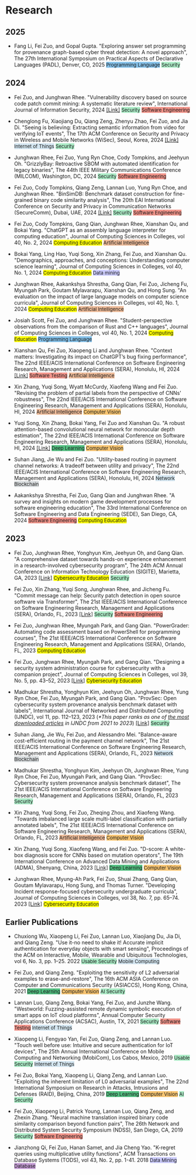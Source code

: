 # Research

## 2025

- Fang Li, Fei Zuo, and Gopal Gupta. "Exploring answer set programming for provenance graph-based cyber threat detection: A novel approach", The 27th International Symposium on Practical Aspects of Declarative Languages (PADL), Denver, CO, 2025 <font size="2" style="background:  #85c1e9">Programming Language</font> <font size="2" style="background: #abebc6">Security</font>


## 2024

- Fei Zuo, and Junghwan Rhee. "Vulnerability discovery based on source code patch commit mining: A systematic literature review", International Journal of Information Security, 2024 [\[Link\]](https://github.com/fzuo/Patch-Commits-Study/blob/master/papers/patch_commit_mining_review.pdf) <font size="2" style="background: #abebc6">Security</font> <font size="2" style="background: #f1948a">Software Engineering</font>

- Chenglong Fu, Xiaojiang Du, Qiang Zeng, Zhenyu Zhao, Fei Zuo, and Jia Di. "Seeing is believing: Extracting semantic information from video for verifying IoT events", The 17th ACM Conference on Security and Privacy in Wireless and Mobile Networks (WiSec), Seoul, Korea, 2024 [\[Link\]](https://dl.acm.org/doi/abs/10.1145/3643833.3656124) <font size="2" style="background:  #d4e6f1">Internet of Things</font> <font size="2" style="background: #abebc6">Security</font>

- Junghwan Rhee, Fei Zuo, Yung Ryn Choe, Cody Tompkins, and Jeehyun Oh. "GrizzlyBay: Retroactive SBOM with automated identification for legacy binaries", The 44th IEEE Military Communications Conference (MILCOM), Washington, DC, 2024 <font size="2" style="background: #abebc6">Security</font> <font size="2" style="background: #f1948a">Software Engineering</font>

- Fei Zuo, Cody Tompkins, Qiang Zeng, Lannan Luo, Yung Ryn Choe, and Junghwan Rhee. "BinSimDB: Benchmark dataset construction for fine-grained binary code similarity analysis", The 20th EAI International Conference on Security and Privacy in Communication Networks (SecureComm), Dubai, UAE, 2024 [\[Link\]](https://arxiv.org/abs/2410.10163) <font size="2" style="background: #abebc6">Security</font> <font size="2" style="background: #f1948a">Software Engineering</font>

- Fei Zuo, Cody Tompkins, Gang Qian, Junghwan Rhee, Xianshan Qu, and Bokai Yang. "ChatGPT as an assembly language interpreter for computing education", Journal of Computing Sciences in Colleges, vol 40, No. 2, 2024 <font size="2" style="background: yellow">Computing Education</font> <font size="2" style="background: #edbb99">Artificial Intelligence</font>

- Bokai Yang, Ling Hao, Yuqi Song, Xin Zhang, Fei Zuo, and Xianshan Qu. "Demographics, approaches, and conceptions: Understanding computer science learning", Journal of Computing Sciences in Colleges, vol 40, No. 1, 2024 <font size="2" style="background: yellow">Computing Education</font> <font size="2" style="background: #CCCCFF">Data mining</font>

- Junghwan Rhee, Aakankshya Shrestha, Gang Qian, Fei Zuo, Jicheng Fu, Myungah Park, Goutam Mylavarapu, Xianshan Qu, and Hong Sung. "An evaluation on the impact of large language models on computer science curricula", Journal of Computing Sciences in Colleges, vol 40, No. 1, 2024 <font size="2" style="background: yellow">Computing Education</font> <font size="2" style="background: #edbb99">Artificial Intelligence</font>

- Josiah Scott, Fei Zuo, and Junghwan Rhee. "Student-perspective observations from the comparison of Rust and C++ languages", Journal of Computing Sciences in Colleges, vol 40, No. 1, 2024 <font size="2" style="background: yellow">Computing Education</font> <font size="2" style="background:  #85c1e9">Programming Language</font>

- Xianshan Qu, Fei Zuo, Xiaopeng Li and Junghwan Rhee. "Context matters: Investigating its impact on ChatGPT’s bug fixing performance", The 22nd IEEE/ACIS International Conference on Software Engineering Research, Management and Applications (SERA), Honolulu, HI, 2024 [\[Link\]](https://github.com/fzuo/Patch-Commits-Study/blob/master/papers/Context_Matters_Investigating_Its_Impact_on_ChatGPTs_Bug_Fixing_Performance.pdf) <font size="2" style="background: #f1948a">Software Testing</font> <font size="2" style="background: #edbb99">Artificial Intelligence</font>

- Xin Zhang, Yuqi Song, Wyatt McCurdy, Xiaofeng Wang and Fei Zuo. "Revising the problem of partial labels from the perspective of CNNs' robustness", The 22nd IEEE/ACIS International Conference on Software Engineering Research, Management and Applications (SERA), Honolulu, HI, 2024 <font size="2" style="background: #edbb99">Artificial Intelligence</font> <font size="2" style="background: #f8c471">Computer Vision</font>

- Yuqi Song, Xin Zhang, Bokai Yang, Fei Zuo and Xianshan Qu. "A robust attention-based convolutional neural network for monocular depth estimation", The 22nd IEEE/ACIS International Conference on Software Engineering Research, Management and Applications (SERA), Honolulu, HI, 2024 [\[Link\]](https://github.com/fzuo/Patch-Commits-Study/blob/master/papers/A_Robust_Attention-based_Convolutional_Neural_Network_for_Monocular_Depth_Estimation.pdf) <font size="2" style="background: #52be80">Deep Learning</font> <font size="2" style="background: #f8c471">Computer Vision</font>

- Suhan Jiang, Jie Wu and Fei Zuo. "Utility-based routing in payment channel networks: A tradeoff between utility and privacy", The 22nd IEEE/ACIS International Conference on Software Engineering Research, Management and Applications (SERA), Honolulu, HI, 2024 <font size="2" style="background:  #d4e6f1">Network</font> <font size="2" style="background: #d7dbdd">Blockchain</font>

- Aakankshya Shrestha, Fei Zuo, Gang Qian and Junghwan Rhee. "A survey and insights on modern game development processes for software engineering education", The 33rd International Conference on Software Engineering and Data Engineering (SEDE), San Diego, CA, 2024 <font size="2" style="background: #f1948a">Software Engineering</font> <font size="2" style="background: yellow">Computing Education</font>

## 2023

- Fei Zuo, Junghwan Rhee, Yonghyun Kim, Jeehyun Oh, and Gang Qian. "A comprehensive dataset towards hands-on experience enhancement in a research-involved cybersecurity program", The 24th ACM Annual Conference on Information Technology Education (SIGITE), Marietta, GA, 2023 [\[Link\]](https://dl.acm.org/doi/10.1145/3585059.3611416) <font size="2" style="background: yellow">Cybersecurity Education</font> <font size="2" style="background: #abebc6">Security</font> 

- Fei Zuo, Xin Zhang, Yuqi Song, Junghwan Rhee, and Jicheng Fu. "Commit message can help: Security patch detection in open source software via Transformer", The 21st IEEE/ACIS International Conference on Software Engineering Research, Management and Applications (SERA), Orlando, FL, 2023 [\[Link\]](https://github.com/fzuo/Patch-Commits-Study/blob/master/papers/Commit_Message_Can_Help.pdf) <font size="2" style="background: #abebc6">Security</font> <font size="2" style="background: #f1948a">Software Engineering</font>

- Fei Zuo, Junghwan Rhee, Myungah Park, and Gang Qian. "PowerGrader: Automating code assessment based on PowerShell for programming courses", The 21st IEEE/ACIS International Conference on Software Engineering Research, Management and Applications (SERA), Orlando, FL, 2023 <font size="2" style="background: yellow">Computing Education</font>

- Fei Zuo, Junghwan Rhee, Myungah Park, and Gang Qian. "Designing a security system administration course for cybersecurity with a companion project", Journal of Computing Sciences in Colleges, vol 39, No. 5, pp. 43–52, 2023 [\[Link\]](https://dl.acm.org/doi/pdf/10.5555/3637068.3637072) <font size="2" style="background: yellow">Cybersecurity Education</font>

- Madhukar Shrestha, Yonghyun Kim, Jeehyun Oh, Junghwan Rhee, Yung Ryn Choe, Fei Zuo, Myungah Park, and Gang Qian. "ProvSec: Open cybersecurity system provenance analysis benchmark dataset with labels", International Journal of Networked and Distributed Computing (IJNDC), vol 11, pp. 112–123, 2023 (*\*This paper ranks as one of* [*the most downloaded articles*](https://link.springer.com/journal/44227/updates/27329374) *in IJNDC from 2021 to 2023*) [\[Link\]](https://link.springer.com/article/10.1007/s44227-023-00014-9) <font size="2" style="background: #abebc6">Security</font>

- Suhan Jiang, Jie Wu, Fei Zuo, and Alessandro Mei. "Balance-aware cost-efficient routing in the payment channel network", The 21st IEEE/ACIS International Conference on Software Engineering Research, Management and Applications (SERA), Orlando, FL, 2023 <font size="2" style="background:  #d4e6f1">Network</font> <font size="2" style="background: #d7dbdd">Blockchain</font>

- Madhukar Shrestha, Yonghyun Kim, Jeehyun Oh, Junghwan Rhee, Yung Ryn Choe, Fei Zuo, Myungah Park, and Gang Qian. "ProvSec: Cybersecurity system provenance analysis benchmark dataset", The 21st IEEE/ACIS International Conference on Software Engineering Research, Management and Applications (SERA), Orlando, FL, 2023 <font size="2" style="background: #abebc6">Security</font>

- Xin Zhang, Yuqi Song, Fei Zuo, Zheqing Zhou, and Xiaofeng Wang. "Towards imbalanced large scale multi-label classification with partially annotated labels", The 21st IEEE/ACIS International Conference on Software Engineering Research, Management and Applications (SERA), Orlando, FL, 2023 <font size="2" style="background: #edbb99">Artificial Intelligence</font> <font size="2" style="background: #f8c471">Computer Vision</font>

- Xin Zhang, Yuqi Song, Xiaofeng Wang, and Fei Zuo. "D-score: A white-box diagnosis score for CNNs based on mutation operators", The 19th International Conference on Advanced Data Mining and Applications (ADMA), Shenyang, China, 2023 [\[Link\]](https://link.springer.com/chapter/10.1007/978-3-031-46677-9_24) <font size="2" style="background: #52be80">Deep Learning</font> <font size="2" style="background: #f8c471">Computer Vision</font>

- Junghwan Rhee, Myung-Ah Park, Fei Zuo, Shuai Zhang, Gang Qian, Goutam Mylavarapu, Hong Sung, and Thomas Turner. "Developing Incident response-focused cybersecurity undergraduate curricula", Journal of Computing Sciences in Colleges, vol 38, No. 7, pp. 65–74. 2023 [\[Link\]](https://dl.acm.org/doi/pdf/10.5555/3606431.3606438) <font size="2" style="background: yellow">Cybersecurity Education</font>

## Earlier Publications

- Chuxiong Wu, Xiaopeng Li, Fei Zuo, Lannan Luo, Xiaojiang Du, Jia Di, and Qiang Zeng. "Use it-no need to shake it! Accurate implicit authentication for everyday objects with smart sensing", Proceedings of the ACM on Interactive, Mobile, Wearable and Ubiquitous Technologies, vol 6, No. 3, pp. 1–25. 2022 <font size="2" style="background: #abebc6">Usable Security</font> <font size="2" style="background:  #d4e6f1">Mobile Computing</font>

- Fei Zuo, and Qiang Zeng. "Exploiting the sensitivity of L2 adversarial examples to erase-and-restore", The 16th ACM ASIA Conference on Computer and Communications Security (ASIACCS), Hong Kong, China, 2021 <font size="2" style="background: #52be80">Deep Learning</font> <font size="2" style="background: #f8c471">Computer Vision</font> <font size="2" style="background: #abebc6">AI Security</font>

- Lannan Luo, Qiang Zeng, Bokai Yang, Fei Zuo, and Junzhe Wang. "Westworld: Fuzzing-assisted remote dynamic symbolic execution of smart apps on IoT cloud platforms", Annual Computer Security Applications Conference (ACSAC), Austin, TX, 2021 <font size="2" style="background: #abebc6">Security</font> <font size="2" style="background: #f1948a">Software Testing</font> <font size="2" style="background:  #d4e6f1">Internet of Things</font>

- Xiaopeng Li, Fengyao Yan, Fei Zuo, Qiang Zeng, and Lannan Luo. "Touch well before use: Intuitive and secure authentication for IoT devices", The 25th Annual International Conference on Mobile Computing and Networking (MobiCom), Los Cabos, Mexico, 2019 <font size="2" style="background: #abebc6">Usable Security</font> <font size="2" style="background:  #d4e6f1">Internet of Things</font>

- Fei Zuo, Bokai Yang, Xiaopeng Li, Qiang Zeng, and Lannan Luo. "Exploiting the inherent limitation of L0 adversarial examples", The 22nd International Symposium on Research in Attacks, Intrusions and Defenses (RAID), Beijing, China, 2019 <font size="2" style="background: #52be80">Deep Learning</font> <font size="2" style="background: #f8c471">Computer Vision</font> <font size="2" style="background: #abebc6">AI Security</font>

- Fei Zuo, Xiaopeng Li, Patrick Young, Lannan Luo, Qiang Zeng, and Zhexin Zhang. "Neural machine translation inspired binary code similarity comparison beyond function pairs", The 26th Network and Distributed System Security Symposium (NDSS), San Diego, CA, 2019 <font size="2" style="background: #abebc6">Security</font> <font size="2" style="background: #f1948a">Software Engineering</font>

- Jianzhong Qi, Fei Zuo, Hanan Samet, and Jia Cheng Yao. "K-regret queries using multiplicative utility functions", ACM Transactions on Database Systems (TODS), vol 43, No. 2, pp. 1-41. 2018 <font size="2" style="background: #CCCCFF">Data Mining</font> <font size="2" style="background:  #c39bd3">Database</font>